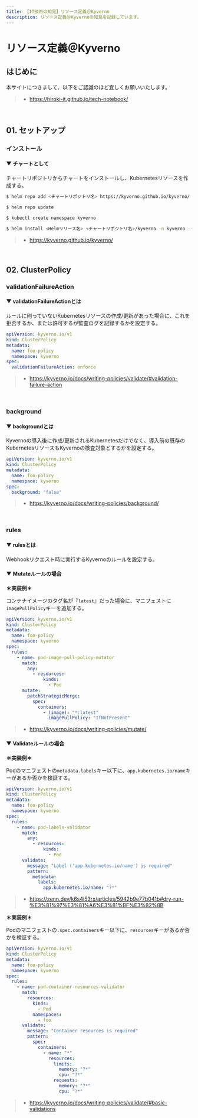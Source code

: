 ```yaml
---
title: 【IT技術の知見】リソース定義＠Kyverno
description: リソース定義＠Kyvernoの知見を記録しています。
---
```


# リソース定義＠Kyverno

## はじめに

本サイトにつきまして、以下をご認識のほど宜しくお願いいたします。

> - https://hiroki-it.github.io/tech-notebook/

<br>

## 01. セットアップ

### インストール

#### ▼ チャートとして

チャートリポジトリからチャートをインストールし、Kubernetesリソースを作成する。

```bash
$ helm repo add <チャートリポジトリ名> https://kyverno.github.io/kyverno/

$ helm repo update

$ kubectl create namespace kyverno

$ helm install <Helmリリース名> <チャートリポジトリ名>/kyverno -n kyverno --version <バージョンタグ>
```

> - https://kyverno.github.io/kyverno/

<br>

## 02. ClusterPolicy

### validationFailureAction

#### ▼ validationFailureActionとは

ルールに則っていないKubernetesリソースの作成/更新があった場合に、これを拒否するか、または許可するが監査ログを記録するかを設定する。

```yaml
apiVersion: kyverno.io/v1
kind: ClusterPolicy
metadata:
  name: foo-policy
  namespace: kyverno
spec:
  validationFailureAction: enforce
```

> - https://kyverno.io/docs/writing-policies/validate/#validation-failure-action

<br>

### background

#### ▼ backgroundとは

Kyvernoの導入後に作成/更新されるKubernetesだけでなく、導入前の既存のKubernetesリソースもKyvernoの検査対象とするかを設定する。

```yaml
apiVersion: kyverno.io/v1
kind: ClusterPolicy
metadata:
  name: foo-policy
  namespace: kyverno
spec:
  background: "false"
```

> - https://kyverno.io/docs/writing-policies/background/

<br>

### rules

#### ▼ rulesとは

Webhookリクエスト時に実行するKyvernoのルールを設定する。

#### ▼ Mutateルールの場合

**＊実装例＊**

コンテナイメージのタグ名が『`latest`』だった場合に、マニフェストに`imagePullPolicy`キーを追加する。

```yaml
apiVersion: kyverno.io/v1
kind: ClusterPolicy
metadata:
  name: foo-policy
  namespace: kyverno
spec:
  rules:
    - name: pod-image-pull-policy-mutator
      match:
        any:
          - resources:
              kinds:
                - Pod
      mutate:
        patchStrategicMerge:
          spec:
            containers:
              - (image): "*:latest"
                imagePullPolicy: "IfNotPresent"
```

> - https://kyverno.io/docs/writing-policies/mutate/

#### ▼ Validateルールの場合

**＊実装例＊**

Podのマニフェストの`metadata.labels`キー以下に、`app.kubernetes.io/name`キーがあるか否かを検証する。

```yaml
apiVersion: kyverno.io/v1
kind: ClusterPolicy
metadata:
  name: foo-policy
  namespace: kyverno
spec:
  rules:
    - name: pod-labels-validator
      match:
        any:
          - resources:
              kinds:
                - Pod
      validate:
        message: "Label ('app.kubernetes.io/name') is required"
        pattern:
          metadata:
            labels:
              app.kubernetes.io/name: "?*"
```

> - https://zenn.dev/k6s4i53rx/articles/5942b9e77b041b#dry-run-%E3%81%97%E3%81%A6%E3%81%BF%E3%82%8B

**＊実装例＊**

Podのマニフェストの`.spec.containers`キー以下に、`resources`キーがあるか否かを検証する。

```yaml
apiVersion: kyverno.io/v1
kind: ClusterPolicy
metadata:
  name: foo-policy
  namespace: kyverno
spec:
  rules:
    - name: pod-container-resources-validator
      match:
        resources:
          kinds:
            - Pod
          namespaces:
            - foo
      validate:
        message: "Container resources is required"
        pattern:
          spec:
            containers:
              - name: "*"
                resources:
                  limits:
                    memory: "?*"
                    cpu: "?*"
                  requests:
                    memory: "?*"
                    cpu: "?*"
```

> - https://kyverno.io/docs/writing-policies/validate/#basic-validations

<br>
